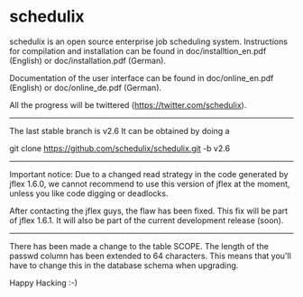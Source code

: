 schedulix
=========

schedulix is an open source enterprise job scheduling system.
Instructions for compilation and installation can be found in doc/installtion_en.pdf (English)
or doc/installation.pdf (German).

Documentation of the user interface can be found in doc/online_en.pdf (English) or
doc/online_de.pdf (German).

All the progress will be twittered (https://twitter.com/schedulix).

-------------------------------------------------------------------------------------------

The last stable branch is v2.6
It can be obtained by doing a

git clone https://github.com/schedulix/schedulix.git -b v2.6

-------------------------------------------------------------------------------------------

Important notice:
Due to a changed read strategy in the code generated by jflex 1.6.0, we cannot recommend
to use this version of jflex at the moment, unless you like code digging or deadlocks. 

After contacting the jflex guys, the flaw has been fixed. This fix will be part of jflex 1.6.1.
It will also be part of the current development release (soon).

-------------------------------------------------------------------------------------------

There has been made a change to the table SCOPE. The length of the passwd column has been
extended to 64 characters.
This means that you'll have to change this in the database schema when upgrading.

Happy Hacking :-)
